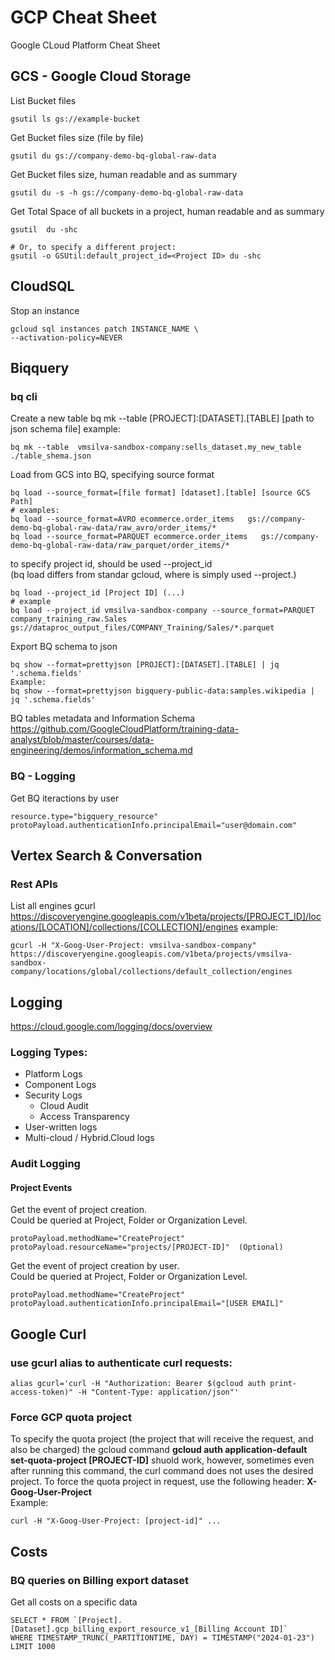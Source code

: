 # GCP Cheat Sheet
Google CLoud Platform Cheat Sheet 

## GCS - Google Cloud Storage
List Bucket files
```
gsutil ls gs://example-bucket
```

Get Bucket files size (file by file)
```
gsutil du gs://company-demo-bq-global-raw-data
```

Get Bucket files size, human readable and as summary
```
gsutil du -s -h gs://company-demo-bq-global-raw-data
```

Get Total Space of all buckets in a project, human readable and as summary
```
gsutil  du -shc

# Or, to specify a different project:
gsutil -o GSUtil:default_project_id=<Project ID> du -shc
```


## CloudSQL
Stop an instance
```
gcloud sql instances patch INSTANCE_NAME \
--activation-policy=NEVER
```

## Biqquery
### bq cli
Create a new table
bq mk --table [PROJECT]:[DATASET].[TABLE] [path to json schema file] 
example:
```
bq mk --table  vmsilva-sandbox-company:sells_dataset.my_new_table  ./table_shema.json
```

Load from GCS into BQ, specifying source format
```
bq load --source_format=[file format] [dataset].[table] [source GCS Path]
# examples:
bq load --source_format=AVRO ecommerce.order_items   gs://company-demo-bq-global-raw-data/raw_avro/order_items/*
bq load --source_format=PARQUET ecommerce.order_items   gs://company-demo-bq-global-raw-data/raw_parquet/order_items/*
```
to specify project id, should be used --project_id  
(bq load differs from standar gcloud, where is simply used --project.)
```
bq load --project_id [Project ID] (...)
# example
bq load --project_id vmsilva-sandbox-company --source_format=PARQUET company_training_raw.Sales   gs://dataproc_output_files/COMPANY_Training/Sales/*.parquet
```
Export BQ schema to json
```
bq show --format=prettyjson [PROJECT]:[DATASET].[TABLE] | jq '.schema.fields'
Example:
bq show --format=prettyjson bigquery-public-data:samples.wikipedia | jq '.schema.fields'
```

BQ tables metadata and Information Schema  
https://github.com/GoogleCloudPlatform/training-data-analyst/blob/master/courses/data-engineering/demos/information_schema.md



### BQ - Logging
Get BQ iteractions by user
```
resource.type="bigquery_resource"
protoPayload.authenticationInfo.principalEmail="user@domain.com"
```


## Vertex Search & Conversation
### Rest APIs
List all engines
gcurl https://discoveryengine.googleapis.com/v1beta/projects/[PROJECT_ID]/locations/[LOCATION]/collections/[COLLECTION]/engines
example:
```
gcurl -H "X-Goog-User-Project: vmsilva-sandbox-company"   https://discoveryengine.googleapis.com/v1beta/projects/vmsilva-sandbox-company/locations/global/collections/default_collection/engines
```

## Logging
https://cloud.google.com/logging/docs/overview
### Logging Types:
- Platform Logs
- Component Logs
- Security Logs
  - Cloud Audit
  - Access Transparency
- User-written logs
- Multi-cloud / Hybrid.Cloud logs

### Audit Logging
#### Project Events
Get the event of project creation.  
Could be queried at Project, Folder or Organization Level.
```
protoPayload.methodName="CreateProject"
protoPayload.resourceName="projects/[PROJECT-ID]"  (Optional)
```
Get the event of project creation by user.  
Could be queried at Project, Folder or Organization Level.
```
protoPayload.methodName="CreateProject"
protoPayload.authenticationInfo.principalEmail="[USER EMAIL]"
```

## Google Curl
### use gcurl alias to authenticate curl requests:
```
alias gcurl='curl -H "Authorization: Bearer $(gcloud auth print-access-token)" -H "Content-Type: application/json"'
```
### Force GCP quota project
To specify the quota project (the project that will receive the request, and also be charged) the gcloud command **gcloud auth application-default set-quota-project [PROJECT-ID]** shuold work, however, sometimes even after running this command, the curl command does not uses the desired project. 
To force the quota project in request, use the following header: **X-Goog-User-Project**  
Example:
```
curl -H "X-Goog-User-Project: [project-id]" ...
```


## Costs
### BQ queries on Billing export dataset

Get all costs on a specific data
```
SELECT * FROM `[Project].[Dataset].gcp_billing_export_resource_v1_[Billing Account ID]` 
WHERE TIMESTAMP_TRUNC(_PARTITIONTIME, DAY) = TIMESTAMP("2024-01-23") LIMIT 1000
```



